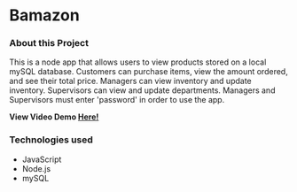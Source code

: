 # Bamazon

### About this Project

This is a node app that allows users to view products stored on a local mySQL database. Customers can purchase items, view the amount ordered, and see their total price. Managers can view inventory and update inventory. Supervisors can view and update departments. Managers and Supervisors must enter 'password' in order to use the app. 

  **View Video Demo [Here!](https://www.youtube.com/watch?v=kf_w-kgh6QA)**

### Technologies used

* JavaScript
* Node.js
* mySQL
